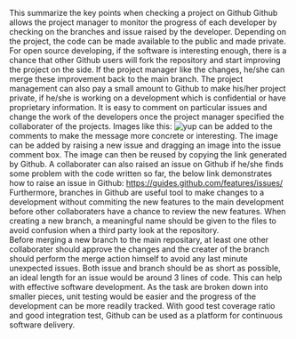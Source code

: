 This summarize the key points when checking a project on Github
Github allows the project manager to monitor the progress of each developer by checking on the branches and issue raised by the developer. 
Depending on the project, the code can be made available to the public and made private. For open source developing, if the software is interesting enough, there is a chance that other Github users will fork the repository and start improving the project on the side. If the project manager like the changes, he/she can merge these improvement back to the main branch. 
The project management can also pay a small amount to Github to make his/her project private, if he/she is working on a development which is confidential or have proprietary information. 
It is easy to comment on particular issues and change the work of the developers once the project manager specified the collaborater of the projects. Images like this:
![yup](https://cloud.githubusercontent.com/assets/11998840/7323614/dd59ebac-ea7d-11e4-8f8c-98ed7a2003e2.gif)
can be added to the comments to make the message more concrete or interesting. 
The image can be added by raising a new issue and dragging an image into the issue comment box. The image can then be reused by copying the link generated by Github.
A collaborater can also raised an issue on Github if he/she finds some problem with the code written so far, the below link demonstrates how to raise an issue in Github:
https://guides.github.com/features/issues/
Furthermore, branches in Github are useful tool to make changes to a development without commiting the new features to the main development before other collaboraters have a chance to review the new features. When creating a new branch, a meaningful name should be given to the files to avoid confusion when a third party look at the repository.  
Before merging a new branch to the main repositary, at least one other collaborater should approve the changes and the creater of the branch should perform the merge action himself to avoid any last minute unexpected issues. 
Both issue and branch should be as short as possible, an ideal length for an issue would be around 3 lines of code. This can help with effective software development. As the task are broken down into smaller pieces, unit testing would be easier and the progress of the development can be more readily tracked. 
With good test coverage ratio and good integration test, Github can be used as a platform for continuous software delivery. 
